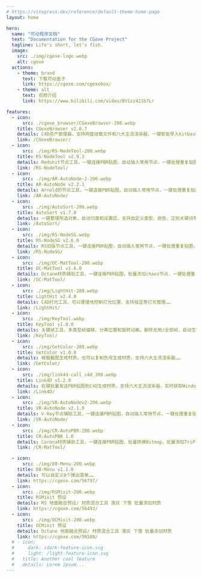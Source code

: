 ```yaml
---
# https://vitepress.dev/reference/default-theme-home-page
layout: home

hero:
  name: "可动程序文档"
  text: "Documentation for the CGexe Project"
  tagline: Life's short, let's fish.
  image:
    src: ./img/cgexe-logo.webp
    alt: cgexe
  actions:
    - theme: brand
      text: 下载可动盒子
      link: https://cgexe.com/cgexebox/
    - theme: alt
      text: 视频介绍
      link: https://www.bilibili.com/video/BV1zz421b7Lr

features:
  - icon: 
      src: ./cgexe_browser/CGexeBrowser-200.webp
    title: CGexeBrowser v2.0.7
    details: C4D资产管理器，支持网盘挂载文件和六大主流渲染器，一键智能导入Kitbash3D、GSG等常用资产，自动裁剪贴图，……
    link: /CGexeBrowser/
  - icon: 
      src: ./img/RS-NodeTool-200.webp
    title: RS-NodeTool v2.9.3
    details: Redshit节点工具，一键连接PBR贴图，自动插入常用节点，一键处理重复贴图，自动连接指定通道……
    link: /RS-NodeTool/
  - icon:
      src: ./img/AR-AutoNode-2-200.webp
    title: AR-AutoNode v2.2.1
    details: Arnold的节点工具，一键连接PBR贴图，自动插入常用节点，一键处理重复贴图，自动连接指定通道……
    link: /AR-AutoNode/
  - icon:
      src: ./img/AutoSort-200.webp
    title: AutoSort v1.7.0
    details: 一键整理所选对象，自动归类和设置层，支持自定义类型、颜色、正则关键词等等……
    link: /AutoSort/
  - icon:
      src: ./img/RS-NodeSG.webp
    title: RS-NodeSG v2.6.0
    details: RS旧版节点工具，一键连接PBR贴图，自动插入常用节点，一键处理重复贴图，自动连接指定通道……
    link: /RS-NodeSG/
  - icon: 
      src: ./img/OC-MatTool-200.webp
    title: OC-MatTool v1.6.0
    details: Octane材质辅助工具，一键连接PBR贴图，批量添加chaos节点，一键处理重复贴图，自动设置ID……
    link: /OC-MatTool/
  - icon:
      src: ./img/LightHit-200.webp
    title: LightHit v2.4.0
    details: C4D打光工具，可以便捷地控制灯光位置，支持独显等灯光管理……
    link: /LightHit/
  - icon:
      src: ./img/KeyTool.webp
    title: KeyTool v1.0.0
    details: 关键帧工具，多类型帧偏移，分离位置和旋转动画，删除无用/全部帧，自动生成位置曲线，自动对齐曲线，自动添加声音/时间轨道……
    link: /KeyTool/
  - icon: 
      src: ./img/GetColor-200.webp
    title: GetColor v1.0.0
    details: 根据截图生成材质，也可以复制色号生成材质，支持六大主流渲染器……
    link: /GetColor/
  - icon: 
      src: ./img/link4d-call_c4d_300.webp
    title: Link4D v1.2.0
    details: 右键批量发送PBR贴图到C4D生成材质，支持六大主流渲染器，实时获取Windows资源管理器所选文件……
    link: /Link4D/
  - icon:
      src: ./img/VR-AutoNodev2-200.webp
    title: VR-AutoNode v2.1.0
    details: V-Ray节点辅助工具，一键连接PBR贴图，自动插入常用节点，一键处理重复贴图，自动连接指定通道……
    link: /VR-AutoNode/
  - icon:
      src: ./img/CR-AutoPBR-200.webp
    title: CR-AutoPBR 1.0
    details: Corona材质辅助工具，一键连接PBR贴图，批量转换Bitmap，批量添加TriPlanar节点，一键处理重复贴图……
    link: /CR-MatTool/

  - icon:
      src: ./img/88-Menu-200.webp
    title: 88-Menu v1.1.0
    details: 可以自定义8个弹出菜单……
    link: https://cgexe.com/56797/
  - icon:
      src: ./img/RSMixit-200.webp
    title: RSMixit 预设
    details: RS 地面融合预设/ 材质混合工具 落灰 下雪 批量添加材质
    link: https://cgexe.com/56493/
  - icon:
      src: ./img/OCMixit-200.webp
    title: OCMixit 预设
    details: Octane 地面融合预设/ 材质混合工具 落灰 下雪 批量添加材质
    link: https://cgexe.com/56508/
  # - icon:
  #     dark: /dark-feature-icon.svg
  #     light: /light-feature-icon.svg
  #   title: Another cool feature
  #   details: Lorem ipsum...
---
```


